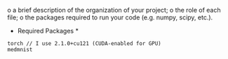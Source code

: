 o	a brief description of the organization of your project;
o	the role of each file;
o	the packages required to run your code (e.g. numpy, scipy, etc.).

* Required Packages *
```
torch // I use 2.1.0+cu121 (CUDA-enabled for GPU)
medmnist
```

